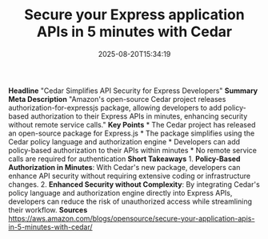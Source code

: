 ﻿---
title: "Secure your Express application APIs in 5 minutes with Cedar"
date: "2025-08-20T15:34:19"
category: "Markets"
summary: ""
slug: "secure your express application apis in 5 minutes with cedar"
source_urls:
  - "https://aws.amazon.com/blogs/opensource/secure-your-application-apis-in-5-minutes-with-cedar/"
seo:
  title: "Secure your Express application APIs in 5 minutes with Cedar | Hash n Hedge"
  description: ""
  keywords: ["news", "markets", "brief"]
---
**Headline** "Cedar Simplifies API Security for Express Developers"  **Summary Meta Description** "Amazon's open-source Cedar project releases authorization-for-expressjs package, allowing developers to add policy-based authorization to their Express APIs in minutes, enhancing security without remote service calls."  **Key Points**  * The Cedar project has released an open-source package for Express.js * The package simplifies using the Cedar policy language and authorization engine * Developers can add policy-based authorization to their APIs within minutes * No remote service calls are required for authentication  **Short Takeaways**  1. **Policy-Based Authorization in Minutes**: With Cedar's new package, developers can enhance API security without requiring extensive coding or infrastructure changes. 2. **Enhanced Security without Complexity**: By integrating Cedar's policy language and authorization engine directly into Express APIs, developers can reduce the risk of unauthorized access while streamlining their workflow.  **Sources** https://aws.amazon.com/blogs/opensource/secure-your-application-apis-in-5-minutes-with-cedar/ 
